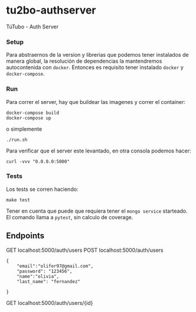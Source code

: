# tu2bo-authserver
TúTubo - Auth Server

### Setup

Para abstraernos de la version y librerias que podemos tener instalados de manera global, la resolución de dependencias la mantendremos autocontenida con `docker`. Entonces es requisito tener instalado `docker` y `docker-compose`.

### Run

Para correr el server, hay que buildear las imagenes y correr el container:

```
docker-compose build
docker-compose up
```

o simplemente

```
./run.sh
```

Para verificar que el server este levantado, en otra consola podemos hacer:

	curl -vvv "0.0.0.0:5000"


### Tests

Los tests se corren haciendo:

	make test

Tener en cuenta que puede que requiera tener el `mongo service` starteado. \
El comando llama a `pytest`, sin calculo de coverage. 

## Endpoints

GET localhost:5000/auth/users
POST localhost:5000/auth/users
```
{
	"email":"olifer97@gmail.com",
	"password": "123456",
	"name":"olivia",
	"last_name": "fernandez"
	
}
```
GET localhost:5000/auth/users/{id}